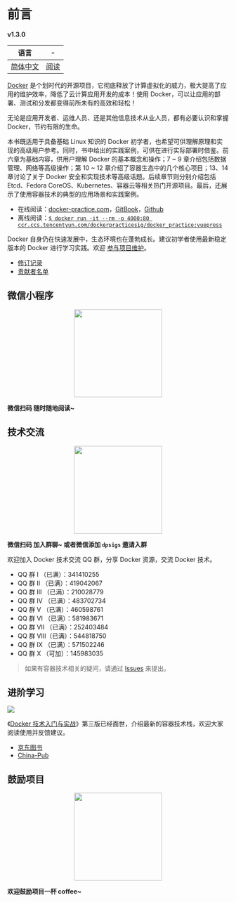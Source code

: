 # 前言

**v1.3.0**

| 语言                                                | -                                                  |
| ------------------------------------------------- | -------------------------------------------------- |
| [简体中文](https://github.com/yeasy/docker\_practice) | [阅读](https://vuepress.mirror.docker-practice.com/) |

[Docker](https://www.docker.com) 是个划时代的开源项目，它彻底释放了计算虚拟化的威力，极大提高了应用的维护效率，降低了云计算应用开发的成本！使用 Docker，可以让应用的部署、测试和分发都变得前所未有的高效和轻松！

无论是应用开发者、运维人员、还是其他信息技术从业人员，都有必要认识和掌握 Docker，节约有限的生命。

本书既适用于具备基础 Linux 知识的 Docker 初学者，也希望可供理解原理和实现的高级用户参考。同时，书中给出的实践案例，可供在进行实际部署时借鉴。前六章为基础内容，供用户理解 Docker 的基本概念和操作；7 \~ 9 章介绍包括数据管理、网络等高级操作；第 10 \~ 12 章介绍了容器生态中的几个核心项目；13、14 章讨论了关于 Docker 安全和实现技术等高级话题。后续章节则分别介绍包括 Etcd、Fedora CoreOS、Kubernetes、容器云等相关热门开源项目。最后，还展示了使用容器技术的典型的应用场景和实践案例。

* 在线阅读：[docker-practice.com](https://vuepress.mirror.docker-practice.com/)，[GitBook](https://yeasy.gitbook.io/docker\_practice/)，[Github](https://github.com/yeasy/docker\_practice/blob/master/SUMMARY.md)
* 离线阅读：[`$ docker run -it --rm -p 4000:80 ccr.ccs.tencentyun.com/dockerpracticesig/docker_practice:vuepress`](https://github.com/yeasy/docker\_practice/wiki/%E7%A6%BB%E7%BA%BF%E9%98%85%E8%AF%BB%E5%8A%9F%E8%83%BD%E8%AF%A6%E8%A7%A3)

Docker 自身仍在快速发展中，生态环境也在蓬勃成长。建议初学者使用最新稳定版本的 Docker 进行学习实践。欢迎 [参与项目维护](broken-reference)。

* [修订记录](CHANGELOG.md)
* [贡献者名单](https://github.com/yeasy/docker\_practice/graphs/contributors)

## 微信小程序

<div align="center">

<img src="https://docker_practice.gitee.io/pic/dp-wechat-miniprogram.jpg" alt="" width="200">

</div>

**微信扫码 随时随地阅读\~**

## 技术交流

<div align="center">

<img src="https://docker_practice.gitee.io/pic/dpsig-wechat.jpg" alt="" width="200">

</div>

**微信扫码 加入群聊\~ 或者微信添加 `dpsigs` 邀请入群**

欢迎加入 Docker 技术交流 QQ 群，分享 Docker 资源，交流 Docker 技术。

* QQ 群 I （已满）：341410255
* QQ 群 II （已满）：419042067
* QQ 群 III （已满）：210028779
* QQ 群 IV （已满）：483702734
* QQ 群 V （已满）：460598761
* QQ 群 VI （已满）：581983671
* QQ 群 VII （已满）：252403484
* QQ 群 VIII（已满）：544818750
* QQ 群 IX （已满）：571502246
* QQ 群 X （可加）：145983035

> 如果有容器技术相关的疑问，请通过 [Issues](https://github.com/yeasy/docker\_practice/issues/new/choose) 来提出。

## 进阶学习

[![](https://github.com/yeasy/docker\_practice/raw/master/\_images/docker\_primer3.png)](https://union-click.jd.com/jdc?e=\&p=JF8AANADIgZlGF0VAxUDVBJdHDISBFAfWRcCGzcRRANLXSJeEF4aVwkMGQ1eD0kdSVJKSQVJHBIEUB9ZFwIbGAxeB0gyS34PbFlHVHNkI0MQEAoIcSxyBWFLRAtZK1olABYHXR9eHAoQN2UbXCVQfN\_jrYOwsw7T\_5SOnZUiBmUbXBYBFwBVG14UBBAAZRxbHDJJUjscCEEHEQ4FSA4VBhBQZStrFjIiN1UrWCVAfARQT1gQA0cFAEwOEAcRDlMTDEALQAFTEwwRUhMAUR1cJQATBlES)

《[Docker 技术入门与实战](https://union-click.jd.com/jdc?e=\&p=JF8AANADIgZlGF0VAxUDVBJdHDISBFAfWRcCGzcRRANLXSJeEF4aVwkMGQ1eD0kdSVJKSQVJHBIEUB9ZFwIbGAxeB0gyS34PbFlHVHNkI0MQEAoIcSxyBWFLRAtZK1olABYHXR9eHAoQN2UbXCVQfN\_jrYOwsw7T\_5SOnZUiBmUbXBYBFwBVG14UBBAAZRxbHDJJUjscCEEHEQ4FSA4VBhBQZStrFjIiN1UrWCVAfARQT1gQA0cFAEwOEAcRDlMTDEALQAFTEwwRUhMAUR1cJQATBlES)》第三版已经面世，介绍最新的容器技术栈，欢迎大家阅读使用并反馈建议。

* [京东图书](https://union-click.jd.com/jdc?e=\&p=JF8AANADIgZlGF0VAxUDVBJdHDISBFAfWRcCGzcRRANLXSJeEF4aVwkMGQ1eD0kdSVJKSQVJHBIEUB9ZFwIbGAxeB0gyS34PbFlHVHNkI0MQEAoIcSxyBWFLRAtZK1olABYHXR9eHAoQN2UbXCVQfN\_jrYOwsw7T\_5SOnZUiBmUbXBYBFwBVG14UBBAAZRxbHDJJUjscCEEHEQ4FSA4VBhBQZStrFjIiN1UrWCVAfARQT1gQA0cFAEwOEAcRDlMTDEALQAFTEwwRUhMAUR1cJQATBlES)
* [China-Pub](http://product.china-pub.com/8052127)

## 鼓励项目

<div align="center">

<img src="https://github.com/yeasy/docker_practice/raw/master/_images/donate.jpeg" alt="" width="200">

</div>

**欢迎鼓励项目一杯 coffee\~**
